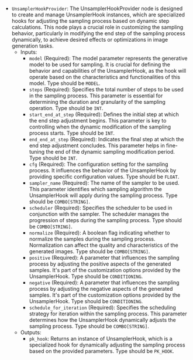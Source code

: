 - `UnsamplerHookProvider`: The UnsamplerHookProvider node is designed to create and manage UnsamplerHook instances, which are specialized hooks for adjusting the sampling process based on dynamic step calculations. This node plays a crucial role in customizing the sampling behavior, particularly in modifying the end step of the sampling process dynamically, to achieve desired effects or optimizations in image generation tasks.
    - Inputs:
        - `model` (Required): The model parameter represents the generative model to be used for sampling. It is crucial for defining the behavior and capabilities of the UnsamplerHook, as the hook will operate based on the characteristics and functionalities of this model. Type should be `MODEL`.
        - `steps` (Required): Specifies the total number of steps to be used in the sampling process. This parameter is essential for determining the duration and granularity of the sampling operation. Type should be `INT`.
        - `start_end_at_step` (Required): Defines the initial step at which the end step adjustment begins. This parameter is key to controlling when the dynamic modification of the sampling process starts. Type should be `INT`.
        - `end_end_at_step` (Required): Indicates the final step at which the end step adjustment concludes. This parameter helps in fine-tuning the end of the dynamic sampling modification period. Type should be `INT`.
        - `cfg` (Required): The configuration setting for the sampling process. It influences the behavior of the UnsamplerHook by providing specific configuration values. Type should be `FLOAT`.
        - `sampler_name` (Required): The name of the sampler to be used. This parameter identifies which sampling algorithm the UnsamplerHook will apply during the sampling process. Type should be `COMBO[STRING]`.
        - `scheduler` (Required): Specifies the scheduler to be used in conjunction with the sampler. The scheduler manages the progression of steps during the sampling process. Type should be `COMBO[STRING]`.
        - `normalize` (Required): A boolean flag indicating whether to normalize the samples during the sampling process. Normalization can affect the quality and characteristics of the generated images. Type should be `COMBO[STRING]`.
        - `positive` (Required): A parameter that influences the sampling process by adjusting the positive aspects of the generated samples. It's part of the customization options provided by the UnsamplerHook. Type should be `CONDITIONING`.
        - `negative` (Required): A parameter that influences the sampling process by adjusting the negative aspects of the generated samples. It's part of the customization options provided by the UnsamplerHook. Type should be `CONDITIONING`.
        - `schedule_for_iteration` (Required): Specifies the scheduling strategy for iteration within the sampling process. This parameter determines how the UnsamplerHook dynamically adjusts the sampling process. Type should be `COMBO[STRING]`.
    - Outputs:
        - `pk_hook`: Returns an instance of UnsamplerHook, which is a specialized hook for dynamically adjusting the sampling process based on the provided parameters. Type should be `PK_HOOK`.
